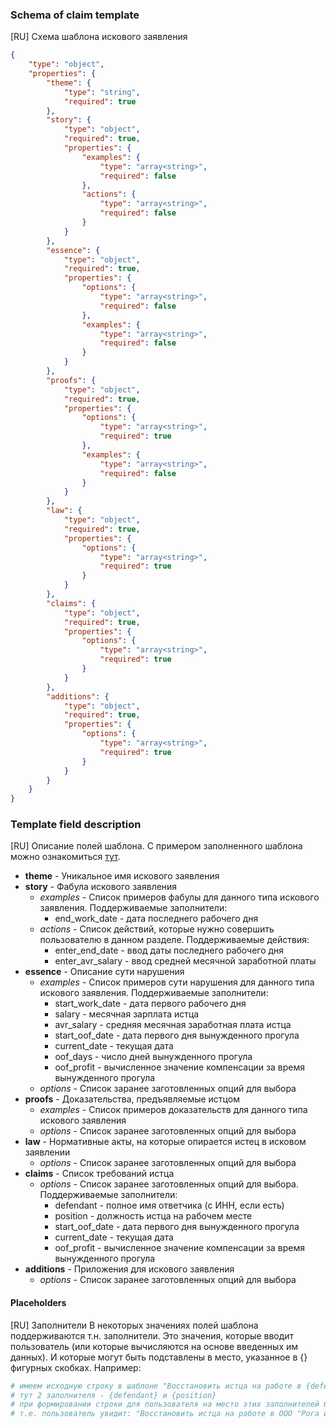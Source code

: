 ### Schema of claim template
[RU] Схема шаблона искового заявления

```json
{
    "type": "object",
    "properties": {
        "theme": {
            "type": "string",
            "required": true
        },
        "story": {
            "type": "object",
            "required": true,
            "properties": {
                "examples": {
                    "type": "array<string>",
                    "required": false
                },
                "actions": {
                    "type": "array<string>",
                    "required": false
                }
            }
        },
        "essence": {
            "type": "object",
            "required": true,
            "properties": {
                "options": {
                    "type": "array<string>",
                    "required": false
                },
                "examples": {
                    "type": "array<string>",
                    "required": false
                }
            }
        },
        "proofs": {
            "type": "object",
            "required": true,
            "properties": {
                "options": {
                    "type": "array<string>",
                    "required": true
                },
                "examples": {
                    "type": "array<string>",
                    "required": false
                }
            }
        },
        "law": {
            "type": "object",
            "required": true,
            "properties": {
                "options": {
                    "type": "array<string>",
                    "required": true
                }
            }
        },
        "claims": {
            "type": "object",
            "required": true,
            "properties": {
                "options": {
                    "type": "array<string>",
                    "required": true
                }
            }
        },
        "additions": {
            "type": "object",
            "required": true,
            "properties": {
                "options": {
                    "type": "array<string>",
                    "required": true
                }
            }
        }
    }
}
```

### Template field description
[RU] Описание полей шаблона. С примером заполненного шаблона можно ознакомиться [тут](./claim_templates/reinstatement.json).
- __theme__ - Уникальное имя искового заявления
- __story__ - Фабула искового заявления
  - _examples_ - Список примеров фабулы для данного типа искового заявления. Поддерживаемые заполнители:
    - end_work_date - дата последнего рабочего дня
  - _actions_ - Список действий, которые нужно совершить пользователю в данном разделе. Поддерживаемые действия:
    - enter_end_date - ввод даты последнего рабочего дня
    - enter_avr_salary - ввод средней месячной заработной платы
- __essence__ - Описание сути нарушения
  - _examples_ - Список примеров сути нарушения для данного типа искового заявления. Поддерживаемые заполнители:
    - start_work_date - дата первого рабочего дня
    - salary - месячная зарплата истца
    - avr_salary - средняя месячная заработная плата истца
    - start_oof_date - дата первого дня вынужденного прогула
    - current_date - текущая дата
    - oof_days - число дней вынужденного прогула
    - oof_profit - вычисленное значение компенсации за время вынужденного прогула
  - _options_ - Список заранее заготовленных опций для выбора
- __proofs__ - Доказательства, предъявляемые истцом
  - _examples_ - Список примеров доказательств для данного типа искового заявления
  - _options_ - Список заранее заготовленных опций для выбора
- __law__ - Нормативные акты, на которые опирается истец в исковом заявлении
  - _options_ - Список заранее заготовленных опций для выбора
- __claims__ - Список требований истца
  - _options_ - Список заранее заготовленных опций для выбора. Поддерживаемые заполнители:
    - defendant - полное имя ответчика (с ИНН, если есть)
    - position - должность истца на рабочем месте
    - start_oof_date - дата первого дня вынужденного прогула
    - current_date - текущая дата
    - oof_profit - вычисленное значение компенсации за время вынужденного прогула
- __additions__ - Приложения для искового заявления
  - _options_ - Список заранее заготовленных опций для выбора

#### Placeholders
[RU] Заполнители
В некоторых значениях полей шаблона поддерживаются т.н. заполнители. Это значения, которые вводит пользователь (или которые вычисляются
на основе введенных им данных). И которые могут быть подставлены в место, указанное в {} фигурных скобках. Например:
```python
# имеем исходную строку в шаблоне "Восстановить истца на работе в {defendant} в должности {position}"
# тут 2 заполнителя - {defendant} и {position}
# при формировании строки для пользователя на место этих заполнителей будут подставленны соответствующие значения
# т.е. пользователь увидит: "Восстановить истца на работе в ООО "Рога и Копыта" в должности инженера"
```